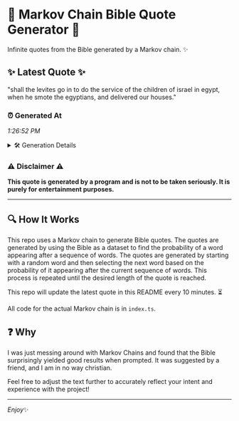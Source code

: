 # 📖 Markov Chain Bible Quote Generator 📖

Infinite quotes from the Bible generated by a Markov chain. ✨

## ✨ Latest Quote ✨
"shall the levites go in to do the service of the children of israel in egypt, when he smote the egyptians, and delivered our houses."

### ⏰ Generated At
*1:26:52 PM*

<details>
    <summary>🛠️ Generation Details</summary>
    <p>
        <strong>🌱 Seed:</strong> shall<br>
        <strong>🔄 Iterations:</strong> 24<br>
        <strong>📜 Context History:</strong><br>[ shall ]: the<br>[ shall, the ]: levites<br>[ shall, the, levites ]: go<br>[ shall, the, levites, go ]: in<br>[ shall, the, levites, go, in ]: to<br>[ shall, the, levites, go, in, to ]: do<br>[ the, levites, go, in, to, do ]: the<br>[ levites, go, in, to, do, the ]: service<br>[ go, in, to, do, the, service ]: of<br>[ in, to, do, the, service, of ]: the<br>[ to, do, the, service, of, the ]: children<br>[ do, the, service, of, the, children ]: of<br>[ the, service, of, the, children, of ]: israel<br>[ service, of, the, children, of, israel ]: in<br>[ of, the, children, of, israel, in ]: egypt,<br>[ the, children, of, israel, in, egypt, ]: when<br>[ children, of, israel, in, egypt,, when ]: he<br>[ of, israel, in, egypt,, when, he ]: smote<br>[ israel, in, egypt,, when, he, smote ]: the<br>[ in, egypt,, when, he, smote, the ]: egyptians,<br>[ egypt,, when, he, smote, the, egyptians, ]: and<br>[ when, he, smote, the, egyptians,, and ]: delivered<br>[ he, smote, the, egyptians,, and, delivered ]: our<br>[ smote, the, egyptians,, and, delivered, our ]: houses.<br>
    </p>
</details>

### ⚠️ Disclaimer ⚠️
**This quote is generated by a program and is not to be taken seriously. It is purely for entertainment purposes.**

---

## 🔍 How It Works

This repo uses a Markov chain to generate Bible quotes. The quotes are generated by using the Bible as a dataset to find the probability of a word appearing after a sequence of words. The quotes are generated by starting with a random word and then selecting the next word based on the probability of it appearing after the current sequence of words. This process is repeated until the desired length of the quote is reached.

This repo will update the latest quote in this README every 10 minutes. ⏳

All code for the actual Markov chain is in `index.ts`.

## ❓ Why

I was just messing around with Markov Chains and found that the Bible surprisingly yielded good results when prompted. 
It was suggested by a friend, and I am in no way christian.

Feel free to adjust the text further to accurately reflect your intent and experience with the project!

---

*Enjoy*✨
